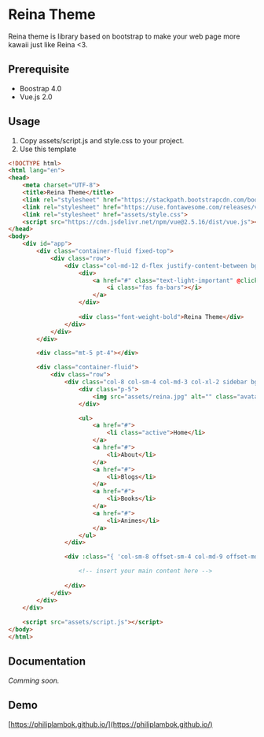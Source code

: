 # Reina Theme 
Reina theme is library based on bootstrap to make your web page more kawaii just like Reina <3. 

## Prerequisite
- Boostrap 4.0
- Vue.js 2.0 

## Usage 
1. Copy assets/script.js and style.css to your project. 
2. Use this template

```html
<!DOCTYPE html>
<html lang="en">
<head>
	<meta charset="UTF-8">
	<title>Reina Theme</title>
	<link rel="stylesheet" href="https://stackpath.bootstrapcdn.com/bootstrap/4.1.0/css/bootstrap.min.css" integrity="sha384-9gVQ4dYFwwWSjIDZnLEWnxCjeSWFphJiwGPXr1jddIhOegiu1FwO5qRGvFXOdJZ4" crossorigin="anonymous">
	<link rel="stylesheet" href="https://use.fontawesome.com/releases/v5.0.13/css/all.css" integrity="sha384-DNOHZ68U8hZfKXOrtjWvjxusGo9WQnrNx2sqG0tfsghAvtVlRW3tvkXWZh58N9jp" crossorigin="anonymous">
	<link rel="stylesheet" href="assets/style.css">
	<script src="https://cdn.jsdelivr.net/npm/vue@2.5.16/dist/vue.js"></script>
</head>
<body>
	<div id="app">
		<div class="container-fluid fixed-top">
			<div class="row">
				<div class="col-md-12 d-flex justify-content-between bg-primary text-light p-4">
					<div>
						<a href="#" class="text-light-important" @click.prevent="toggleNavbar">
							<i class="fas fa-bars"></i>
						</a>
					</div>
					
					<div class="font-weight-bold">Reina Theme</div>
				</div>
			</div>
		</div>

		<div class="mt-5 pt-4"></div>

		<div class="container-fluid">
			<div class="row">
				<div class="col-8 col-sm-4 col-md-3 col-xl-2 sidebar bg-light p-0" v-show="navbarActive">
					<div class="p-5">
						<img src="assets/reina.jpg" alt="" class="avatar m-0 p-0 img-fluid rounded-circle p-1">
					</div>

					<ul>
						<a href="#">
							<li class="active">Home</li>
						</a>
						<a href="#">
							<li>About</li>
						</a>
						<a href="#">
							<li>Blogs</li>
						</a>
						<a href="#">
							<li>Books</li>
						</a>
						<a href="#">
							<li>Animes</li>
						</a>
					</ul>
				</div>

				<div :class="{ 'col-sm-8 offset-sm-4 col-md-9 offset-md-3 col-xl-10 offset-xl-2': navbarActive, 'col-12': !navbarActive }">

					<!-- insert your main content here -->
				
				</div>
			</div>
		</div>
	</div>
	
	<script src="assets/script.js"></script>
</body>
</html>
``` 

## Documentation 
*Comming soon.* 

## Demo
[https://philiplambok.github.io/](https://philiplambok.github.io/)